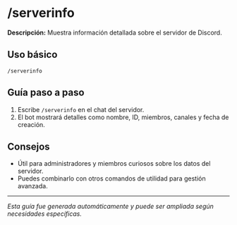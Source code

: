 # /serverinfo

**Descripción:**
Muestra información detallada sobre el servidor de Discord.

## Uso básico
`/serverinfo`

## Guía paso a paso
1. Escribe `/serverinfo` en el chat del servidor.
2. El bot mostrará detalles como nombre, ID, miembros, canales y fecha de creación.

## Consejos
- Útil para administradores y miembros curiosos sobre los datos del servidor.
- Puedes combinarlo con otros comandos de utilidad para gestión avanzada.

---

*Esta guía fue generada automáticamente y puede ser ampliada según necesidades específicas.*
